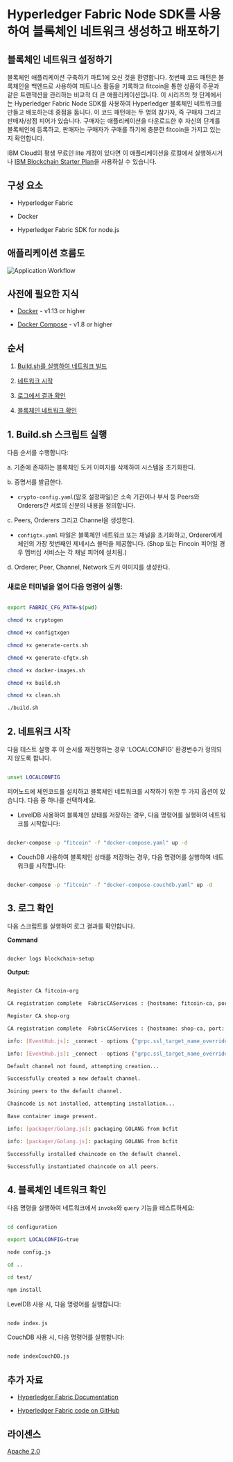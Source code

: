 # Hyperledger Fabric Node SDK를 사용하여 블록체인 네트워크 생성하고 배포하기

## 블록체인 네트워크 설정하기

블록체인 애플리케이션 구축하기 파트1에 오신 것을 환영합니다. 첫번째 코드 패턴은 블록체인을 백엔드로 사용하여 피트니스 활동을 기록하고 fitcoin을 통한 상품의 주문과 같은 트랜잭션을 관리하는 비교적 더 큰 애플리케이션입니다. 이 시리즈의 첫 단계에서는 Hyperledger Fabric Node SDK를 사용하여 Hyperledger 블록체인 네트워크를 만들고 배포하는데 중점을 둡니다. 이 코드 패턴에는 두 명의 참가자, 즉 구매자 그리고 판매자/상점 피어가 있습니다. 구매자는 애플리케이션을 다운로드한 후 자신의 단계를 블록체인에 등록하고, 판매자는 구매자가 구매를 하기에 충분한 fitcoin을 가지고 있는지 확인합니다.

IBM Cloud의 평생 무료인 lite 계정이 있다면 이 애플리케이션을 로컬에서 실행하시거나 [IBM Blockchain Starter Plan](https://www.ibm.com/blogs/blockchain/2018/03/getting-started-on-the-ibm-blockchain-platform-starter-plan/)을 사용하실 수 있습니다.

## 구성 요소
* Hyperledger Fabric
* Docker
* Hyperledger Fabric SDK for node.js


## 애플리케이션 흐름도
![Application Workflow](images/Pattern1-Build-a-network.png)

## 사전에 필요한 지식
* [Docker](https://www.docker.com/products/overview) - v1.13 or higher
* [Docker Compose](https://docs.docker.com/compose/overview/) - v1.8 or higher

## 순서
1. [Build.sh를 실행하여 네트워크 빌드](#1-buildsh-스크립트-실행)
2. [네트워크 시작](#2-네트워크-시작)
3. [로그에서 결과 확인](#3-로그-확인)
4. [블록체인 네트워크 확인](#4-블록체인-네트워크-확인)

## 1. Build.sh 스크립트 실행
다음 순서를 수행합니다:

a. 기존에 존재하는 블록체인 도커 이미지를 삭제하여 시스템을 초기화한다.

b. 증명서를 발급한다.

  * `crypto-config.yaml`(암호 설정파일)은 소속 기관이나 부서 등 Peers와 Orderers간 서로의 신분의 내용을 정의합니다.

c. Peers, Orderers 그리고 Channel을 생성한다.

  * `configtx.yaml` 파일은 블록체인 네트워크 또는 채널을 초기화하고, Orderer에게 체인의 가장 첫번째인 제네시스 블럭을 제공합니다. (Shop 또는 Fincoin 피어일 경우 멤버십 서비스는 각 채널 피어에 설치됨.)

d. Orderer, Peer, Channel, Network 도커 이미지를 생성한다.

### 새로운 터미널을 열어 다음 명령어 실행:
```bash
export FABRIC_CFG_PATH=$(pwd)
chmod +x cryptogen
chmod +x configtxgen
chmod +x generate-certs.sh
chmod +x generate-cfgtx.sh
chmod +x docker-images.sh
chmod +x build.sh
chmod +x clean.sh
./build.sh
```

## 2. 네트워크 시작

다음 테스트 실행 후 이 순서를 재진행하는 경우 'LOCALCONFIG' 환경변수가 정의되지 않도록 합니다.
```bash
unset LOCALCONFIG  
```

피어노드에 체인코드를 설치하고 블록체인 네트워크를 시작하기 위한 두 가지 옵션이 있습니다. 다음 중 하나를 선택하세요.
* LevelDB 사용하여 블록체인 상태를 저장하는 경우, 다음 명령어를 실행하여 네트워크를 시작합니다:
```bash
docker-compose -p "fitcoin" -f "docker-compose.yaml" up -d    
```
* CouchDB 사용하여 블록체인 상태를 저장하는 경우, 다음 명령어를 실행하여 네트워크를 시작합니다:
```bash
docker-compose -p "fitcoin" -f "docker-compose-couchdb.yaml" up -d    
```

## 3. 로그 확인

다음 스크립트를 실행하여 로그 결과를 확인합니다.

**Command**
```bash
docker logs blockchain-setup
```
**Output:**
```bash
Register CA fitcoin-org
CA registration complete  FabricCAServices : {hostname: fitcoin-ca, port: 7054}
Register CA shop-org
CA registration complete  FabricCAServices : {hostname: shop-ca, port: 7054}
info: [EventHub.js]: _connect - options {"grpc.ssl_target_name_override":"shop-peer","grpc.default_authority":"shop-peer"}
info: [EventHub.js]: _connect - options {"grpc.ssl_target_name_override":"fitcoin-peer","grpc.default_authority":"fitcoin-peer"}
Default channel not found, attempting creation...
Successfully created a new default channel.
Joining peers to the default channel.
Chaincode is not installed, attempting installation...
Base container image present.
info: [packager/Golang.js]: packaging GOLANG from bcfit
info: [packager/Golang.js]: packaging GOLANG from bcfit
Successfully installed chaincode on the default channel.
Successfully instantiated chaincode on all peers.
```


## 4. 블록체인 네트워크 확인

다음 명령을 실행하여 네트워크에서 `invoke`와 `query` 기능을 테스트하세요:
```bash
cd configuration
export LOCALCONFIG=true
node config.js
cd ..
cd test/
npm install
```

LevelDB 사용 시, 다음 명령어를 실행합니다:
```bash
node index.js
```

CouchDB 사용 시, 다음 명령어를 실행합니다:
```bash
node indexCouchDB.js
```


## 추가 자료
* [Hyperledger Fabric Documentation](https://hyperledger-fabric.readthedocs.io/en/release-1.1/)
* [Hyperledger Fabric code on GitHub](https://github.com/hyperledger/fabric)

## 라이센스
[Apache 2.0](LICENSE)
